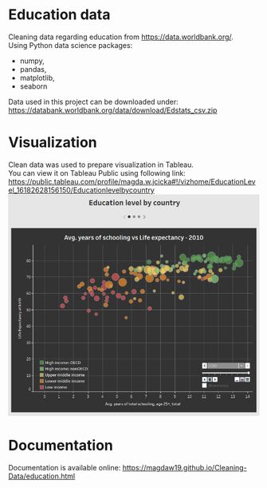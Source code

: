 # Education data 
Cleaning data regarding education from https://data.worldbank.org/. <br>
Using Python data science packages:
- numpy, 
- pandas, 
- matplotlib, 
- seaborn <br>

Data used in this project can be downloaded under:<br>
https://databank.worldbank.org/data/download/Edstats_csv.zip

# Visualization
Clean data was used to prepare visualization in Tableau.<br>
You can view it on Tableau Public using following link:<br>
https://public.tableau.com/profile/magda.w.jcicka#!/vizhome/EducationLevel_16182628156150/Educationlevelbycountry<br>
![example](./images/data_viz.png)

# Documentation
Documentation is available online:
https://magdaw19.github.io/Cleaning-Data/education.html

